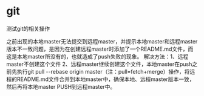 # git
测试git的相关操作

  之前出现的本地master无法提交到远程master，并提示本地master和远程master版本不一致问题，是因为在创建远程master时添加了一个README.md文件，而这是本地master所没有的，也就造成了push失败的现象。 解决方法：1、远程master不创建这个文件 2、远程master继续创建这个文件，本地master在push之前先执行git pull --rebase origin master（注：pull=fetch+merge）操作，将远程的README.md文件合并到本地master中，确保本地、远程master版本一致，然后再将本地master PUSH到远程master中。
